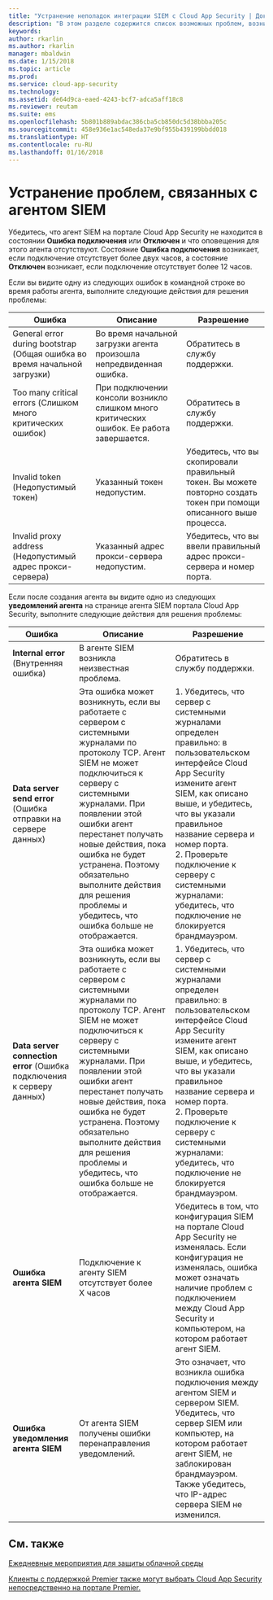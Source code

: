 ```yaml
---
title: "Устранение неполадок интеграции SIEM с Cloud App Security | Документы Майкрософт"
description: "В этом разделе содержится список возможных проблем, возникающих при подключении SIEM к Cloud App Security, и приводятся их решения."
keywords: 
author: rkarlin
ms.author: rkarlin
manager: mbaldwin
ms.date: 1/15/2018
ms.topic: article
ms.prod: 
ms.service: cloud-app-security
ms.technology: 
ms.assetid: de64d9ca-eaed-4243-bcf7-adca5aff18c8
ms.reviewer: reutam
ms.suite: ems
ms.openlocfilehash: 5b801b889abdac386cba5cb850dc5d38bbba205c
ms.sourcegitcommit: 458e936e1ac548eda37e9bf955b439199bbdd018
ms.translationtype: HT
ms.contentlocale: ru-RU
ms.lasthandoff: 01/16/2018
---
```

# <a name="troubleshooting-the-siem-agent"></a>Устранение проблем, связанных с агентом SIEM

Убедитесь, что агент SIEM на портале Cloud App Security не находится в состоянии **Ошибка подключения** или **Отключен** и что оповещения для этого агента отсутствуют. Состояние **Ошибка подключения** возникает, если подключение отсутствует более двух часов, а состояние **Отключен** возникает, если подключение отсутствует более 12 часов.

Если вы видите одну из следующих ошибок в командной строке во время работы агента, выполните следующие действия для решения проблемы:

|Ошибка|Описание|Разрешение|
|----|----|----|
|General error during bootstrap (Общая ошибка во время начальной загрузки)|Во время начальной загрузки агента произошла непредвиденная ошибка.|Обратитесь в службу поддержки.|
|Too many critical errors (Слишком много критических ошибок)|При подключении консоли возникло слишком много критических ошибок. Ее работа завершается.|Обратитесь в службу поддержки.|
|Invalid token (Недопустимый токен)|Указанный токен недопустим.|Убедитесь, что вы скопировали правильный токен. Вы можете повторно создать токен при помощи описанного выше процесса.|
|Invalid proxy address (Недопустимый адрес прокси-сервера)|Указанный адрес прокси-сервера недопустим.|Убедитесь, что вы ввели правильный адрес прокси-сервера и номер порта.|


Если после создания агента вы видите одно из следующих **уведомлений агента** на странице агента SIEM портала Cloud App Security, выполните следующие действия для решения проблемы:

|Ошибка|Описание|Разрешение|
|----|----|----|
|**Internal error** (Внутренняя ошибка)|В агенте SIEM возникла неизвестная проблема.|Обратитесь в службу поддержки.|
|**Data server send error** (Ошибка отправки на сервере данных)|Эта ошибка может возникнуть, если вы работаете с сервером с системными журналами по протоколу TCP. Агент SIEM не может подключиться к серверу с системными журналами.  При появлении этой ошибки агент перестанет получать новые действия, пока ошибка не будет устранена. Поэтому обязательно выполните действия для решения проблемы и убедитесь, что ошибка больше не отображается.|1. Убедитесь, что сервер с системными журналами определен правильно: в пользовательском интерфейсе Cloud App Security измените агент SIEM, как описано выше, и убедитесь, что вы указали правильное название сервера и номер порта. </br>2. Проверьте подключение к серверу с системными журналами: убедитесь, что подключение не блокируется брандмауэром.| 
|**Data server connection error** (Ошибка подключения к серверу данных)| Эта ошибка может возникнуть, если вы работаете с сервером с системными журналами по протоколу TCP. Агент SIEM не может подключиться к серверу с системными журналами.  При появлении этой ошибки агент перестанет получать новые действия, пока ошибка не будет устранена. Поэтому обязательно выполните действия для решения проблемы и убедитесь, что ошибка больше не отображается.|1. Убедитесь, что сервер с системными журналами определен правильно: в пользовательском интерфейсе Cloud App Security измените агент SIEM, как описано выше, и убедитесь, что вы указали правильное название сервера и номер порта. </br>2. Проверьте подключение к серверу с системными журналами: убедитесь, что подключение не блокируется брандмауэром.|
|**Ошибка агента SIEM**|Подключение к агенту SIEM отсутствует более X часов|Убедитесь в том, что конфигурация SIEM на портале Cloud App Security не изменялась. Если конфигурация не изменялась, ошибка может означать наличие проблем с подключением между Cloud App Security и компьютером, на котором работает агент SIEM.|
|**Ошибка уведомления агента SIEM**|От агента SIEM получены ошибки перенаправления уведомлений.|Это означает, что возникла ошибка подключения между агентом SIEM и сервером SIEM. Убедитесь, что сервер SIEM или компьютер, на котором работает агент SIEM, не заблокирован брандмауэром. Также убедитесь, что IP-адрес сервера SIEM не изменился.|



## <a name="see-also"></a>См. также  
[Ежедневные мероприятия для защиты облачной среды](daily-activities-to-protect-your-cloud-environment.md)   

[Клиенты с поддержкой Premier также могут выбрать Cloud App Security непосредственно на портале Premier.](https://premier.microsoft.com/)  
  
  